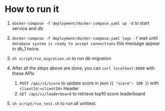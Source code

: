 # How to run it

1. `docker-compose -f deployment/docker-compose.yaml up -d` to start service and db
2. `docker-compose -f deployment/docker-compose.yaml logs -f` 
   wait until `database system is ready to accept connections` this message appear in db_1 twice.
3. `sh script/run_migration.sh` to run db migration
4. After all the steps above are done, you can `curl localhost:8080` with these APIs
   1. `POST /api/v1/score` to update score in json (`{ "score": 100 }`) with `clientId:<clientId>` Header
   2. `GET /api/vi/leaderboard` to retrieve top10 score leaderboard
   
5. `sh script/run_test.sh` to run all unittest.
